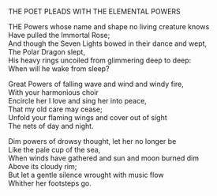 THE POET PLEADS WITH THE ELEMENTAL POWERS  
  
THE Powers whose name and shape no living creature knows  
Have pulled the Immortal Rose;  
And though the Seven Lights bowed in their dance and wept,  
The Polar Dragon slept,  
His heavy rings uncoiled from glimmering deep to deep:  
When will he wake from sleep?  
  
Great Powers of falling wave and wind and windy fire,  
With your harmonious choir  
Encircle her I love and sing her into peace,  
That my old care may cease;  
Unfold your flaming wings and cover out of sight  
The nets of day and night.  
  
Dim powers of drowsy thought, let her no longer be  
Like the pale cup of the sea,  
When winds have gathered and sun and moon burned dim  
Above its cloudy rim;  
But let a gentle silence wrought with music flow  
Whither her footsteps go.  

